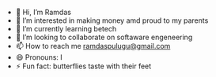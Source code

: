 - 👋 Hi, I’m Ramdas
- 👀 I’m interested in making money amd proud to my parents
- 🌱 I’m currently learning betech
- 💞️ I’m looking to collaborate on softaware engeneering
- 📫 How to reach me ramdaspulugu@gmail.com
- 😄 Pronouns: I
- ⚡ Fun fact: butterflies taste with their feet

<!---
ramdas018/ramdas018 is a ✨ special ✨ repository because its `README.md` (this file) appears on your GitHub profile.
You can click the Preview link to take a look at your changes.
--->
